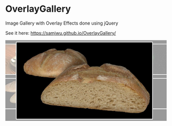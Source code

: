 # OverlayGallery

Image Gallery with Overlay Effects done using jQuery

See it here: https://samjwu.github.io/OverlayGallery/

![overlaygallery](overlaygallery.jpg)
